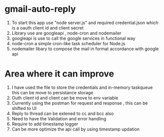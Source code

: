 # gmail-auto-reply

1) To start this app use "node server.js" and required credential.json which is a oauth client id and client secret
2) Library use are googleapi , node-cron and nodemailer
3) googleapi is use to call the google services in functional way
4) node-cron a simple cron-like task scheduler for Node.js
5) nodemailer libary to compose the mail in format accordance with google api


# Area where it can improve

1) I have used the file to store the credentials and in-memory taskqueue this can be move to persistance storage 
2) Outh client id and client can be move to env variable
3) Currently using the postman for request and response , this can be shifted to UI
4) Reply to thread can be extened to cc and bcc also
5) Need to have the Validation and error handling
6) Require to add timestamp logger 
7) Can be more optimize the api call by using timestamp updation
